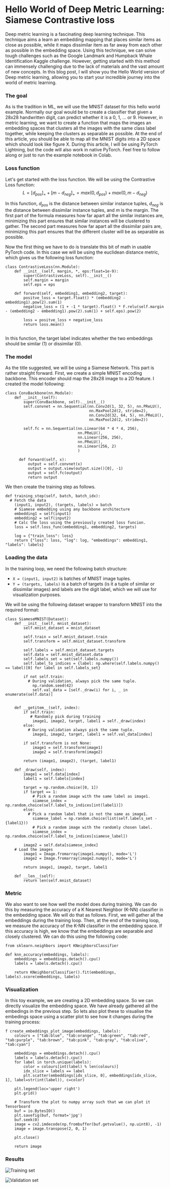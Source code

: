
# Hello World of Deep Metric Learning: Siamese Contrastive loss

Deep metric learning is a fascinating deep learning technique. This technique aims a learn an embedding mapping that places similar items as close as possible, while it maps dissimilar item as far away from each other as possible in the embedding space. Using this technique, we can solve tough challenges such as the Google Landmark and Humpback Whale Identification Kaggle challenge. However, getting started with this method can immensely challenging due to the lack of materials and the vast amount of new concepts. In this blog post, I will show you the Hello World version of Deep metric learning, allowing you to start your incredible journey into the world of metric learning.

### The goal
As is the tradition in ML, we will use the MNIST dataset for this hello world example. Normally our goal would be to create a classifier that given a 28x28 handwritten digit, can predict whether it is a 0, 1, ... or 9. However, in metric learning, we want to create a function that maps the images an embedding spaces that clusters all the images with the same class label together, while keeping the clusters as separable as possible. 
At the end of this article, you should be able to map all the MNIST digits into a 2D space which should look like figure X. During this article, I will be using PyTorch Lightning, but the code will also work in native PyTorch. Feel free to follow along or just to run the example notebook in Colab. 



### Loss function
Let's get started with the loss function. We will be using the Contrastive Loss function:
$$ L = [d_{pos}]_+ + [m - d_{neg}]_+ = max(0, d_{pos}) + max(0, m - d_{neg}) $$

In this function, $d_{pos}$ is the distance between similar instance tuples, $d_{neg}$ is the distance between dissimilar instance tuples, and $m$ is the margin. The first part of the formula measures how far apart all the similar instances are, minimizing this part ensures that similar instances will be clustered to gather.
The second part measures how far apart all the dissimilar pairs are, minimizing this part ensures that the different cluster will be as separable as possible.

Now the first thing we have to do is translate this bit of math in usable PyTorch code. In this case we will be using the euclidean distance metric, which gives us the following loss function:
```
class ContrastiveLoss(nn.Module):  
    def __init__(self, margin, *, eps:float=1e-9):  
        super(ContrastiveLoss, self).__init__()  
        self.margin = margin  
        self.eps = eps  
  
    def forward(self, embedding1, embedding2, target):  
        positve_loss = target.float() * (embedding2 - embedding1).pow(2).sum(1)  
        negative_loss = (1 + -1 * target).float() * F.relu(self.margin - (embedding2 - embedding1).pow(2).sum(1) + self.eps).pow(2)  
  
        loss = positve_loss + negative_loss  
        return loss.mean()
        
```
In this function, the target label indicates whether the two embeddings should be similar (1) or dissimilar (0).


### The model
As the title suggested, we will be using a Siamese Network. This part is rather straight forward. First, we create a simple MNIST encoding backbone. This encoder should map the 28x28 image to a 2D feature.  I created the model following:
```
class ConvBackbone(nn.Module):  
    def __init__(self):  
        super(ConvBackbone, self).__init__()  
        self.convnet = nn.Sequential(nn.Conv2d(1, 32, 5), nn.PReLU(),  
                                     nn.MaxPool2d(2, stride=2),  
                                     nn.Conv2d(32, 64, 5), nn.PReLU(),  
                                     nn.MaxPool2d(2, stride=2))  
  
        self.fc = nn.Sequential(nn.Linear(64 * 4 * 4, 256),  
                                nn.PReLU(),  
                                nn.Linear(256, 256),  
                                nn.PReLU(),  
                                nn.Linear(256, 2)  
                                )  
  
      def forward(self, x):  
          output = self.convnet(x)  
          output = output.view(output.size()[0], -1)  
          output = self.fc(output)  
          return output
```
We then create the training step as follows. 
```
def training_step(self, batch, batch_idx):
  # Fetch the data  
    (input1, input2), (targets, labels) = batch  
    # Siamese embedding using any backbone architecture
    embedding1 = self(input1)  
    embedding2 = self(input2)
    # Calc the loss using the previously created loss funcion.  
    loss = self.loss_func(embedding1, embedding2, targets)  
  
    log = {"train_loss": loss}  
    return {"loss": loss, "log": log, "embeddings": embedding1, "labels": labels}
```


### Loading the data
In the training loop, we need the following batch structure:
- `X = (input1, input2)` is batches of MNIST image tuples.
- `Y = (targets, labels)` is a batch of targets (is it a tuple of similar or dissimilar images) and labels are the digit label, which we will use for visualization purposes.

We will be using the following dataset wrapper to transform MNIST into the required format:
```
class SiameseMNIST(Dataset):  
    def __init__(self, mnist_dataset):  
        self.mnist_dataset = mnist_dataset  
  
        self.train = self.mnist_dataset.train  
        self.transform = self.mnist_dataset.transform  
  
        self.labels = self.mnist_dataset.targets  
        self.data = self.mnist_dataset.data  
        self.labels_set = set(self.labels.numpy())  
        self.label_to_indices = {label: np.where(self.labels.numpy() == label)[0] for label in self.labels_set}  
  
        if not self.train:  
          # During validation, always pick the same tuple.
            np.random.seed(42)  
            self.val_data = [self._draw(i) for i, _ in enumerate(self.data)]  
  
  
    def __getitem__(self, index):  
        if self.train:
           # Randomly pick during training  
            image1, image2, target, label1 = self._draw(index)  
        else:  
          # During validation always pick the same tuple.
            image1, image2, target, label1 = self.val_data[index]  
  
        if self.transform is not None:  
            image1 = self.transform(image1)  
            image2 = self.transform(image2)  
  
        return (image1, image2), (target, label1)  
  
    def _draw(self, index):  
        image1 = self.data[index]  
        label1 = self.labels[index]  
  
        target = np.random.choice([0, 1])  
        if target == 1:  
            # Pick a random image with the same label as image1.
            siamese_index = np.random.choice(self.label_to_indices[int(label1)])  
        else:  
          # Pick a random label that is not the same as image1.
            siamese_label = np.random.choice(list(self.labels_set - {label1}))  
            # Pick a random image with the randomly chosen label.
            siamese_index = np.random.choice(self.label_to_indices[siamese_label])  
  
        image2 = self.data[siamese_index]  
    # Load the images
        image1 = Image.fromarray(image1.numpy(), mode='L')  
        image2 = Image.fromarray(image2.numpy(), mode='L')  
  
        return image1, image2, target, label1  
  
    def __len__(self):  
        return len(self.mnist_dataset)
```

### Metric 
We also want to see how well the model does during training. We can do this by measuring the accuracy of a K Nearest Neighbor (K-NN) classifier in the embedding space. We will do that as follows. First, we will gather all the embeddings during the training loop. Then, at the end of the training loop, we measure the accuracy of the K-NN classifier in the embedding space. If this accuracy is high, we know that the embeddings are separable and closely clustered. We can do this using the following code:
```
from sklearn.neighbors import KNeighborsClassifier

def knn_accuracy(embeddings, labels):
    embeddings = embeddings.detach().cpu()
    labels = labels.detach().cpu()

    return KNeighborsClassifier().fit(embeddings, labels).score(embeddings, labels)
```

### Visualization
In this toy example, we are creating a 2D embedding space. So we can directly visualize the embedding space. We have already gathered all the embedings in the previous step. So lets also plot these to visualise the embedings space using a scatter plot to see how it changes during the training process:
```
f create_embeddings_plot_image(embeddings, labels):
    colours = ["tab:blue", "tab:orange", "tab:green", "tab:red", "tab:purple", "tab:brown", "tab:pink", "tab:gray", "tab:olive", "tab:cyan"]

    embeddings = embeddings.detach().cpu()
    labels = labels.detach().cpu()
    for label in torch.unique(labels):
        color = colours[int(label) % len(colours)]
        idx_slice = labels == label
        plt.scatter(embeddings[idx_slice, 0], embeddings[idx_slice, 1], label=str(int(label)), c=color)

    plt.legend(loc='upper right')
    plt.grid()
    
    # Transform the plot to numpy array such that we can plot it Tensorboard
    buf = io.BytesIO()
    plt.savefig(buf, format='jpg')
    buf.seek(0)
    image = cv2.imdecode(np.frombuffer(buf.getvalue(), np.uint8), -1)
    image = image.transpose(2, 0, 1)
    
    plt.close()

    return image
```


### Results

![Training set](https://raw.githubusercontent.com/j0rd1smit/Hello_world_of_metric_learning/master/images/training_set.gif)

![Validation set](https://raw.githubusercontent.com/j0rd1smit/Hello_world_of_metric_learning/master/images/validation.gif)
